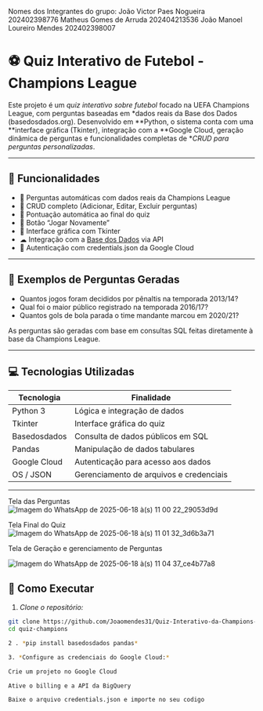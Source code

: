 Nomes dos Integrantes do grupo: 
João Victor Paes Nogueira 
202402398776
Matheus Gomes de Arruda 
202404213536
João Manoel Loureiro Mendes
202402398007

# ⚽ Quiz Interativo de Futebol - Champions League

Este projeto é um *quiz interativo sobre futebol* focado na UEFA Champions League, com perguntas baseadas em *dados reais da Base dos Dados (basedosdados.org). Desenvolvido em **Python, o sistema conta com uma **interface gráfica (Tkinter), integração com a **Google Cloud, geração dinâmica de perguntas e funcionalidades completas de **CRUD para perguntas personalizadas*.

---

## 📌 Funcionalidades

- 🧠 Perguntas automáticas com dados reais da Champions League
- 🧾 CRUD completo (Adicionar, Editar, Excluir perguntas)
- 🎯 Pontuação automática ao final do quiz
- 🔁 Botão “Jogar Novamente”
- 🎨 Interface gráfica com Tkinter
- ☁ Integração com a [Base dos Dados](https://basedosdados.org/) via API
- 🔐 Autenticação com credentials.json da Google Cloud

---

## 🧠 Exemplos de Perguntas Geradas

- Quantos jogos foram decididos por pênaltis na temporada 2013/14?
- Qual foi o maior público registrado na temporada 2016/17?
- Quantos gols de bola parada o time mandante marcou em 2020/21?

As perguntas são geradas com base em consultas SQL feitas diretamente à base da Champions League.

---

## 💻 Tecnologias Utilizadas

| Tecnologia     | Finalidade                              |
|----------------|------------------------------------------|
| Python 3       | Lógica e integração de dados             |
| Tkinter        | Interface gráfica do quiz                |
| Basedosdados   | Consulta de dados públicos em SQL        |
| Pandas         | Manipulação de dados tabulares           |
| Google Cloud   | Autenticação para acesso aos dados       |
| OS / JSON      | Gerenciamento de arquivos e credenciais  |

---
Tela das Perguntas 
![Imagem do WhatsApp de 2025-06-18 à(s) 11 00 22_29053d9d](https://github.com/user-attachments/assets/b04ad01f-bb82-4857-bf3b-8ad23ce89cf5)

Tela Final do Quiz
![Imagem do WhatsApp de 2025-06-18 à(s) 11 01 32_3d6b3a71](https://github.com/user-attachments/assets/58ec4bf6-2aee-4c79-831b-bc1ef522f5c8)

Tela de Geração e gerenciamento de Perguntas

![Imagem do WhatsApp de 2025-06-18 à(s) 11 04 37_ce4b77a8](https://github.com/user-attachments/assets/b3cda22d-07a5-4153-a835-4e81f51a396e)


## 🚀 Como Executar

1. *Clone o repositório:*

```bash
git clone https://github.com/Joaomendes31/Quiz-Interativo-da-Champions-League.git
cd quiz-champions

2 . *pip install basedosdados pandas*

3. *Configure as credenciais do Google Cloud:*

Crie um projeto no Google Cloud

Ative o billing e a API da BigQuery

Baixe o arquivo credentials.json e importe no seu codigo

